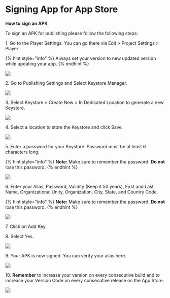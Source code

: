 # Signing App for App Store

**How to sign an APK**

To sign an APK for publishing please follow the following steps:

1\.       Go to the Player Settings. You can go there via Edit > Project Settings > Player

{% hint style="info" %}
Always set your version to new updated version while updating your app.
{% endhint %}

![](<../.gitbook/assets/image (20).png>)

2\.       Go to Publishing Settings and Select Keystore Manager.

![](<../.gitbook/assets/image (7).png>)

3\.       Select Keystore > Create New > In Dedicated Location to generate a new Keystore.

![](<../.gitbook/assets/image (14).png>)

4\.     Select a location to store the Keystore and click Save.

![](<../.gitbook/assets/image (11).png>)

5\.       Enter a password for your Keystore. Password must be at least 6 characters long.

{% hint style="info" %}
**Note:** Make sure to remember the password. **Do not** lose this password.
{% endhint %}

![](<../.gitbook/assets/image (29).png>)

6\.       Enter your Alias, Password, Validity (Keep it 50 years), First and Last Name, Organizational Unity, Organization, City, State, and Country Code.

{% hint style="info" %}
**Note:** Make sure to remember the password. **Do not** lose this password.
{% endhint %}

![](<../.gitbook/assets/image (10).png>)

7\.       Click on Add Key.

8\.       Select Yes.

![](<../.gitbook/assets/image (12).png>)

9\.       Your APK is now signed. You can verify your alias here.

![](<../.gitbook/assets/image (30).png>)

10\.      **Remember** to increase your version on every consecutive build and to increase your Version Code on every consecutive release on the App Store.

![](../.gitbook/assets/Capture4.JPG)
